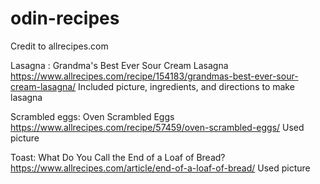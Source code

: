 # odin-recipes

Credit to allrecipes.com

Lasagna : Grandma's Best Ever Sour Cream Lasagna
https://www.allrecipes.com/recipe/154183/grandmas-best-ever-sour-cream-lasagna/
Included picture, ingredients, and directions to make lasagna

Scrambled eggs: Oven Scrambled Eggs
https://www.allrecipes.com/recipe/57459/oven-scrambled-eggs/
Used picture

Toast: What Do You Call the End of a Loaf of Bread?
https://www.allrecipes.com/article/end-of-a-loaf-of-bread/
Used picture
